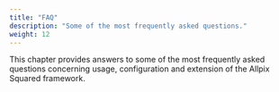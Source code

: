 ```yaml
---
title: "FAQ"
description: "Some of the most frequently asked questions."
weight: 12
---
```


This chapter provides answers to some of the most frequently asked questions concerning usage, configuration and extension of
the Allpix Squared framework.
